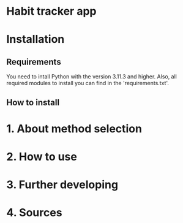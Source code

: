 # Habit tracker app


# Installation
## Requirements
You need to intall Python with the version 3.11.3 and higher.
Also, all required modules to install you can find in the 'requirements.txt'.
## How to install


# 1. About method selection

# 2. How to use

# 3. Further developing

# 4. Sources
